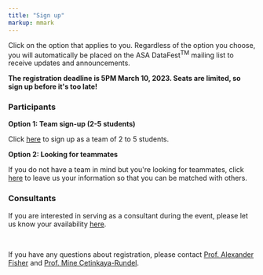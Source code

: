 ```yaml
---
title: "Sign up"
markup: mmark
---
```



Click on the option that applies to you. Regardless of the option you choose, you will automatically be placed on the ASA DataFest<sup>TM</sup> mailing list to receive updates and announcements.

**The registration deadline is 5PM March 10, 2023. Seats are limited, so sign up before it's too late!**

### Participants

**Option 1: Team sign-up (2-5 students)**

Click [here](https://forms.gle/efjhGrtbcvu7Tnvz6) to sign up as a team of 2 to 5 students. 

**Option 2: Looking for teammates**

If you do not have a team in mind but you're looking for teammates, click [here](https://forms.gle/d1nhMBare9ewm8Ap8) to leave us your information so that you can be matched with others.

### Consultants

If you are interested in serving as a consultant during the event, please let us know your availability [here](https://forms.gle/uqqJvR4VhM1YuKCR8).

<br>

If you have any questions about registration, please contact [Prof. Alexander Fisher](mailto:aaf29@duke.edu) and [Prof. Mine Çetinkaya-Rundel](mailto:mc301@duke.edu).

<!--
<body style = "size: 18px">

Click on the option that applies to you. Regardless of the option you choose, you will automatically be placed on the ASA DataFest<sup>TM</sup> mailing list to receive updates and announcements.

**The registration deadline is March 25, 2022. Seats are limited, so sign up before it's too late!**

## Participants

### Option 1: Team sign-up (2-5 students)

<a href="https://forms.office.com/r/un0W0bKPnE"><i class="fas fa-user-plus fa-2x" style="color:#b0bd31"></i></a> Click [here](https://forms.office.com/r/un0W0bKPnE) to sign up as a team of 2 to 5 students. 

<br>

### Option 2: Looking for teammates

<a href="https://forms.office.com/r/YV5hNWY2DH"><i class="fas fa-user-plus fa-2x" style="color:#E91E63"></i></a> If you do not have a team in mind but you're looking for teammates, click [here](https://forms.office.com/r/YV5hNWY2DH) to leave us your information so that you can be matched with others.

<br>

## Consultants

<a href="https://forms.office.com/r/rgQsUER1rH"><i class="fas fa-user-plus fa-2x" style="color:#4285F4"></i></a> If you are interested in serving as a consultant during the event, please let us know your availability [here](https://forms.office.com/r/rgQsUER1rH).
 

<br><br>

If you have any questions about registration, please contact [Maria Tackett](mailto:maria.tackett@duke.edu) and [Mine Çetinkaya-Rundel](mailto:mc301@duke.edu).

-->
